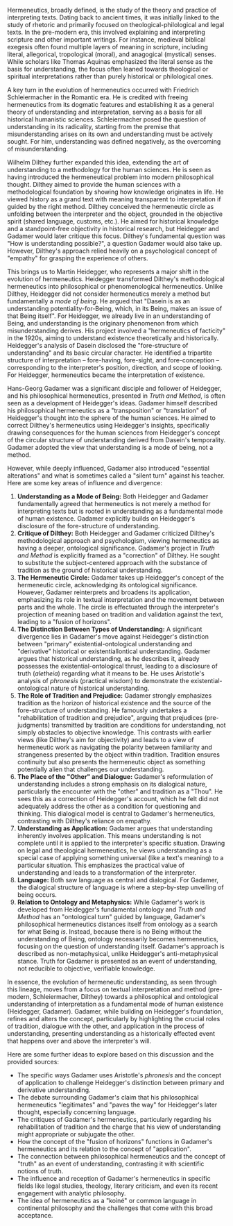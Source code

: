 Hermeneutics, broadly defined, is the study of the theory and practice of interpreting texts. Dating back to ancient times, it was initially linked to the study of rhetoric and primarily focused on theological-philological and legal texts. In the pre-modern era, this involved explaining and interpreting scripture and other important writings. For instance, medieval biblical exegesis often found multiple layers of meaning in scripture, including literal, allegorical, tropological (moral), and anagogical (mystical) senses. While scholars like Thomas Aquinas emphasized the literal sense as the basis for understanding, the focus often leaned towards theological or spiritual interpretations rather than purely historical or philological ones.

A key turn in the evolution of hermeneutics occurred with Friedrich Schleiermacher in the Romantic era. He is credited with freeing hermeneutics from its dogmatic features and establishing it as a general theory of understanding and interpretation, serving as a basis for all historical humanistic sciences. Schleiermacher posed the question of understanding in its radicality, starting from the premise that misunderstanding arises on its own and understanding must be actively sought. For him, understanding was defined negatively, as the overcoming of misunderstanding.

Wilhelm Dilthey further expanded this idea, extending the art of understanding to a methodology for the human sciences. He is seen as having introduced the hermeneutical problem into modern philosophical thought. Dilthey aimed to provide the human sciences with a methodological foundation by showing how knowledge originates in life. He viewed history as a grand text with meaning transparent to interpretation if guided by the right method. Dilthey conceived the hermeneutic circle as unfolding between the interpreter and the object, grounded in the objective spirit (shared language, customs, etc.). He aimed for historical knowledge and a standpoint-free objectivity in historical research, but Heidegger and Gadamer would later critique this focus. Dilthey's fundamental question was "How is understanding possible?", a question Gadamer would also take up. However, Dilthey's approach relied heavily on a psychological concept of "empathy" for grasping the experience of others.

This brings us to Martin Heidegger, who represents a major shift in the evolution of hermeneutics. Heidegger transformed Dilthey's methodological hermeneutics into philosophical or phenomenological hermeneutics. Unlike Dilthey, Heidegger did not consider hermeneutics merely a method but fundamentally a _mode of being_. He argued that "Dasein is as an understanding potentiality-for-Being, which, in its Being, makes an issue of that Being itself". For Heidegger, we already live in an understanding of Being, and understanding is the originary phenomenon from which misunderstanding derives. His project involved a "hermeneutics of facticity" in the 1920s, aiming to understand existence theoretically and historically. Heidegger's analysis of Dasein disclosed the "fore-structure of understanding" and its basic circular character. He identified a tripartite structure of interpretation – fore-having, fore-sight, and fore-conception – corresponding to the interpreter's position, direction, and scope of looking. For Heidegger, hermeneutics became the interpretation of existence.

Hans-Georg Gadamer was a significant disciple and follower of Heidegger, and his philosophical hermeneutics, presented in _Truth and Method_, is often seen as a development of Heidegger's ideas. Gadamer himself described his philosophical hermeneutics as a "transposition" or "translation" of Heidegger's thought into the sphere of the human sciences. He aimed to correct Dilthey's hermeneutics using Heidegger's insights, specifically drawing consequences for the human sciences from Heidegger's concept of the circular structure of understanding derived from Dasein's temporality. Gadamer adopted the view that understanding is a mode of being, not a method.

However, while deeply influenced, Gadamer also introduced "essential alterations" and what is sometimes called a "silent turn" against his teacher. Here are some key areas of influence and divergence:

1. **Understanding as a Mode of Being:** Both Heidegger and Gadamer fundamentally agreed that hermeneutics is not merely a method for interpreting texts but is rooted in understanding as a fundamental mode of human existence. Gadamer explicitly builds on Heidegger's disclosure of the fore-structure of understanding.
2. **Critique of Dilthey:** Both Heidegger and Gadamer criticized Dilthey's methodological approach and psychologism, viewing hermeneutics as having a deeper, ontological significance. Gadamer's project in _Truth and Method_ is explicitly framed as a "correction" of Dilthey. He sought to substitute the subject-centered approach with the substance of tradition as the ground of historical understanding.
3. **The Hermeneutic Circle:** Gadamer takes up Heidegger's concept of the hermeneutic circle, acknowledging its ontological significance. However, Gadamer reinterprets and broadens its application, emphasizing its role in textual interpretation and the movement between parts and the whole. The circle is effectuated through the interpreter's projection of meaning based on tradition and validation against the text, leading to a "fusion of horizons".
4. **The Distinction Between Types of Understanding:** A significant divergence lies in Gadamer's move against Heidegger's distinction between "primary" existential-ontological understanding and "derivative" historical or existentiallontical understanding. Gadamer argues that historical understanding, as he describes it, already possesses the existential-ontological thrust, leading to a disclosure of truth (_aletheia_) regarding what it means to be. He uses Aristotle's analysis of _phronesis_ (practical wisdom) to demonstrate the existential-ontological nature of historical understanding.
5. **The Role of Tradition and Prejudice:** Gadamer strongly emphasizes tradition as the horizon of historical existence and the source of the fore-structure of understanding. He famously undertakes a "rehabilitation of tradition and prejudice", arguing that prejudices (pre-judgments) transmitted by tradition are conditions for understanding, not simply obstacles to objective knowledge. This contrasts with earlier views (like Dilthey's aim for objectivity) and leads to a view of hermeneutic work as navigating the polarity between familiarity and strangeness presented by the object within tradition. Tradition ensures continuity but also presents the hermeneutic object as something potentially alien that challenges our understanding.
6. **The Place of the "Other" and Dialogue:** Gadamer's reformulation of understanding includes a strong emphasis on its dialogical nature, particularly the encounter with the "other" and tradition as a "Thou". He sees this as a correction of Heidegger's account, which he felt did not adequately address the other as a condition for questioning and thinking. This dialogical model is central to Gadamer's hermeneutics, contrasting with Dilthey's reliance on empathy.
7. **Understanding as Application:** Gadamer argues that understanding inherently involves application. This means understanding is not complete until it is applied to the interpreter's specific situation. Drawing on legal and theological hermeneutics, he views understanding as a special case of applying something universal (like a text's meaning) to a particular situation. This emphasizes the practical value of understanding and leads to a transformation of the interpreter.
8. **Language:** Both saw language as central and dialogical. For Gadamer, the dialogical structure of language is where a step-by-step unveiling of being occurs.
9. **Relation to Ontology and Metaphysics:** While Gadamer's work is developed from Heidegger's fundamental ontology and _Truth and Method_ has an "ontological turn" guided by language, Gadamer's philosophical hermeneutics distances itself from ontology as a search for what Being _is_. Instead, because there is no Being without the understanding of Being, ontology necessarily becomes hermeneutics, focusing on the question of understanding itself. Gadamer's approach is described as non-metaphysical, unlike Heidegger's anti-metaphysical stance. Truth for Gadamer is presented as an event of understanding, not reducible to objective, verifiable knowledge.

In essence, the evolution of hermeneutic understanding, as seen through this lineage, moves from a focus on textual interpretation and method (pre-modern, Schleiermacher, Dilthey) towards a philosophical and ontological understanding of interpretation as a fundamental mode of human existence (Heidegger, Gadamer). Gadamer, while building on Heidegger's foundation, refines and alters the concept, particularly by highlighting the crucial roles of tradition, dialogue with the other, and application in the process of understanding, presenting understanding as a historically effected event that happens over and above the interpreter's will.

Here are some further ideas to explore based on this discussion and the provided sources:

- The specific ways Gadamer uses Aristotle's _phronesis_ and the concept of application to challenge Heidegger's distinction between primary and derivative understanding.
- The debate surrounding Gadamer's claim that his philosophical hermeneutics "legitimates" and "paves the way" for Heidegger's later thought, especially concerning language.
- The critiques of Gadamer's hermeneutics, particularly regarding his rehabilitation of tradition and the charge that his view of understanding might appropriate or subjugate the other.
- How the concept of the "fusion of horizons" functions in Gadamer's hermeneutics and its relation to the concept of "application".
- The connection between philosophical hermeneutics and the concept of "truth" as an event of understanding, contrasting it with scientific notions of truth.
- The influence and reception of Gadamer's hermeneutics in specific fields like legal studies, theology, literary criticism, and even its recent engagement with analytic philosophy.
- The idea of hermeneutics as a "koiné" or common language in continental philosophy and the challenges that come with this broad acceptance.